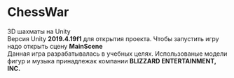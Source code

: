 # ChessWar
 3D шахматы на Unity  
 Версия Unity **2019.4.19f1** для открытия проекта. Чтобы запустить игру надо открыть сцену **MainScene**  
 Данная игра разрабатывалась в учебных целях. Использованые модели фигур и музыка принадлежак компании **BLIZZARD ENTERTAINMENT, INC.**  
